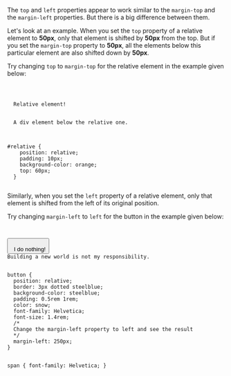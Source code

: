The `top` and `left`
properties appear to work similar
to the `margin-top`
and the `margin-left` properties.
But there is a big difference between them.

Let's look at an example. When you set the `top`
property of a relative element to **50px**,
only that element is shifted by **50px** from the top.
But if you set the `margin-top` property to **50px**,
all the elements below this particular
element are also shifted down by **50px**.

Try changing `top` to `margin-top` for the
relative element in the example given below:

<codeblock language="css" type="lesson">
<code>
<panel language="html">
<div id="relative">
  Relative element!
</div>
<div>
  A div element below the relative one.
</div>
</panel>
<panel language="css">
#relative {
    position: relative;
    padding: 10px;
    background-color: orange;
    top: 60px;
  }
</panel>
</code>
</codeblock>

Similarly, when you set the `left`
property of a relative element,
only that element is shifted
from the left of its original
position.

Try changing `margin-left` to
`left` for the button
in the example given below:

<codeblock language="css" type="lesson">
<code>
<panel language="html">
<button>
  I do nothing!
</button>
<span>Building a new world is not my responsibility.</span>
</panel>
<panel language="css">
button {
  position: relative;
  border: 3px dotted steelblue;
  background-color: steelblue;
  padding: 0.5rem 1rem;
  color: snow;
  font-family: Helvetica;
  font-size: 1.4rem;
  /*
  Change the margin-left property to left and see the result
  */
  margin-left: 250px;
}

span {
  font-family: Helvetica;
}
</panel>
</code>
</codeblock>